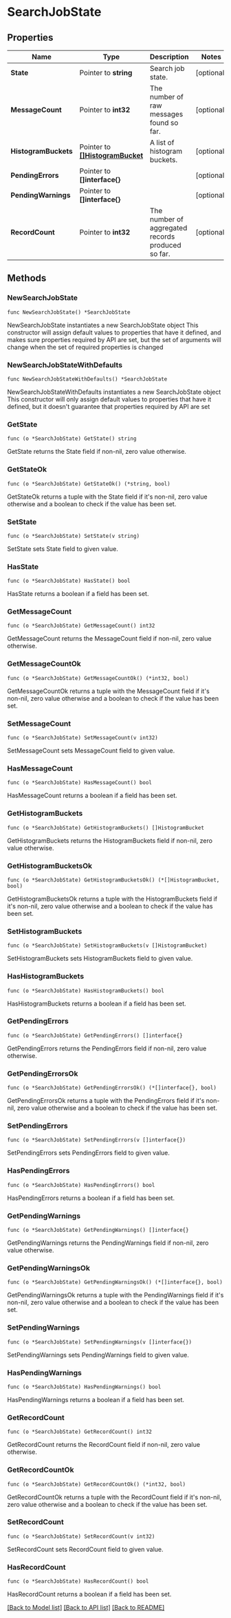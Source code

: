 # SearchJobState

## Properties

Name | Type | Description | Notes
------------ | ------------- | ------------- | -------------
**State** | Pointer to **string** | Search job state. | [optional] 
**MessageCount** | Pointer to **int32** | The number of raw messages found so far. | [optional] 
**HistogramBuckets** | Pointer to [**[]HistogramBucket**](HistogramBucket.md) | A list of histogram buckets. | [optional] 
**PendingErrors** | Pointer to **[]interface{}** |  | [optional] 
**PendingWarnings** | Pointer to **[]interface{}** |  | [optional] 
**RecordCount** | Pointer to **int32** | The number of aggregated records produced so far. | [optional] 

## Methods

### NewSearchJobState

`func NewSearchJobState() *SearchJobState`

NewSearchJobState instantiates a new SearchJobState object
This constructor will assign default values to properties that have it defined,
and makes sure properties required by API are set, but the set of arguments
will change when the set of required properties is changed

### NewSearchJobStateWithDefaults

`func NewSearchJobStateWithDefaults() *SearchJobState`

NewSearchJobStateWithDefaults instantiates a new SearchJobState object
This constructor will only assign default values to properties that have it defined,
but it doesn't guarantee that properties required by API are set

### GetState

`func (o *SearchJobState) GetState() string`

GetState returns the State field if non-nil, zero value otherwise.

### GetStateOk

`func (o *SearchJobState) GetStateOk() (*string, bool)`

GetStateOk returns a tuple with the State field if it's non-nil, zero value otherwise
and a boolean to check if the value has been set.

### SetState

`func (o *SearchJobState) SetState(v string)`

SetState sets State field to given value.

### HasState

`func (o *SearchJobState) HasState() bool`

HasState returns a boolean if a field has been set.

### GetMessageCount

`func (o *SearchJobState) GetMessageCount() int32`

GetMessageCount returns the MessageCount field if non-nil, zero value otherwise.

### GetMessageCountOk

`func (o *SearchJobState) GetMessageCountOk() (*int32, bool)`

GetMessageCountOk returns a tuple with the MessageCount field if it's non-nil, zero value otherwise
and a boolean to check if the value has been set.

### SetMessageCount

`func (o *SearchJobState) SetMessageCount(v int32)`

SetMessageCount sets MessageCount field to given value.

### HasMessageCount

`func (o *SearchJobState) HasMessageCount() bool`

HasMessageCount returns a boolean if a field has been set.

### GetHistogramBuckets

`func (o *SearchJobState) GetHistogramBuckets() []HistogramBucket`

GetHistogramBuckets returns the HistogramBuckets field if non-nil, zero value otherwise.

### GetHistogramBucketsOk

`func (o *SearchJobState) GetHistogramBucketsOk() (*[]HistogramBucket, bool)`

GetHistogramBucketsOk returns a tuple with the HistogramBuckets field if it's non-nil, zero value otherwise
and a boolean to check if the value has been set.

### SetHistogramBuckets

`func (o *SearchJobState) SetHistogramBuckets(v []HistogramBucket)`

SetHistogramBuckets sets HistogramBuckets field to given value.

### HasHistogramBuckets

`func (o *SearchJobState) HasHistogramBuckets() bool`

HasHistogramBuckets returns a boolean if a field has been set.

### GetPendingErrors

`func (o *SearchJobState) GetPendingErrors() []interface{}`

GetPendingErrors returns the PendingErrors field if non-nil, zero value otherwise.

### GetPendingErrorsOk

`func (o *SearchJobState) GetPendingErrorsOk() (*[]interface{}, bool)`

GetPendingErrorsOk returns a tuple with the PendingErrors field if it's non-nil, zero value otherwise
and a boolean to check if the value has been set.

### SetPendingErrors

`func (o *SearchJobState) SetPendingErrors(v []interface{})`

SetPendingErrors sets PendingErrors field to given value.

### HasPendingErrors

`func (o *SearchJobState) HasPendingErrors() bool`

HasPendingErrors returns a boolean if a field has been set.

### GetPendingWarnings

`func (o *SearchJobState) GetPendingWarnings() []interface{}`

GetPendingWarnings returns the PendingWarnings field if non-nil, zero value otherwise.

### GetPendingWarningsOk

`func (o *SearchJobState) GetPendingWarningsOk() (*[]interface{}, bool)`

GetPendingWarningsOk returns a tuple with the PendingWarnings field if it's non-nil, zero value otherwise
and a boolean to check if the value has been set.

### SetPendingWarnings

`func (o *SearchJobState) SetPendingWarnings(v []interface{})`

SetPendingWarnings sets PendingWarnings field to given value.

### HasPendingWarnings

`func (o *SearchJobState) HasPendingWarnings() bool`

HasPendingWarnings returns a boolean if a field has been set.

### GetRecordCount

`func (o *SearchJobState) GetRecordCount() int32`

GetRecordCount returns the RecordCount field if non-nil, zero value otherwise.

### GetRecordCountOk

`func (o *SearchJobState) GetRecordCountOk() (*int32, bool)`

GetRecordCountOk returns a tuple with the RecordCount field if it's non-nil, zero value otherwise
and a boolean to check if the value has been set.

### SetRecordCount

`func (o *SearchJobState) SetRecordCount(v int32)`

SetRecordCount sets RecordCount field to given value.

### HasRecordCount

`func (o *SearchJobState) HasRecordCount() bool`

HasRecordCount returns a boolean if a field has been set.


[[Back to Model list]](../README.md#documentation-for-models) [[Back to API list]](../README.md#documentation-for-api-endpoints) [[Back to README]](../README.md)



